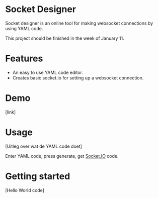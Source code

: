 # Socket Designer
Socket designer is an online tool for making websocket connections by using YAML code.

This project should be finished in the week of January 11.

# Features
* An easy to use YAML code editor.
* Creates basic socket.io  for setting up a websocket connection.

# Demo
[link]

# Usage
[Uitleg over wat de YAML code doet]

Enter YAML code, press generate, get [Socket.IO](http://socket.io/) code.

# Getting started
[Hello World code]
